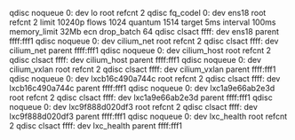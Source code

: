 qdisc noqueue 0: dev lo root refcnt 2 
qdisc fq_codel 0: dev ens18 root refcnt 2 limit 10240p flows 1024 quantum 1514 target 5ms interval 100ms memory_limit 32Mb ecn drop_batch 64 
qdisc clsact ffff: dev ens18 parent ffff:fff1 
qdisc noqueue 0: dev cilium_net root refcnt 2 
qdisc clsact ffff: dev cilium_net parent ffff:fff1 
qdisc noqueue 0: dev cilium_host root refcnt 2 
qdisc clsact ffff: dev cilium_host parent ffff:fff1 
qdisc noqueue 0: dev cilium_vxlan root refcnt 2 
qdisc clsact ffff: dev cilium_vxlan parent ffff:fff1 
qdisc noqueue 0: dev lxcb16c490a744c root refcnt 2 
qdisc clsact ffff: dev lxcb16c490a744c parent ffff:fff1 
qdisc noqueue 0: dev lxc1a9e66ab2e3d root refcnt 2 
qdisc clsact ffff: dev lxc1a9e66ab2e3d parent ffff:fff1 
qdisc noqueue 0: dev lxc9f888d020df3 root refcnt 2 
qdisc clsact ffff: dev lxc9f888d020df3 parent ffff:fff1 
qdisc noqueue 0: dev lxc_health root refcnt 2 
qdisc clsact ffff: dev lxc_health parent ffff:fff1 
